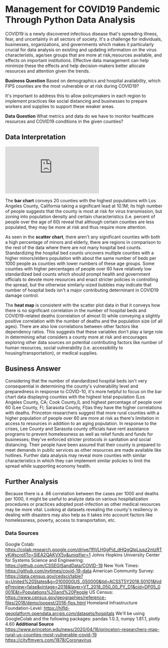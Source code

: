 # Management for COVID19 Pandemic Through Python Data Analysis
COVID19 is a newly discovered infectious disease that's spreading illness, fear, and uncertainty in all sectors of society. 
It's a challenge for individuals, businesses, organizations, and governments which makes it particularly crucial for data analysis on existing and updating information on the virus characteristis, age/sex groups that are more at risk,resources available, and effects on important institutions. 
Effective data management can help minimize these the effects and help decision-makers better allocate resources and attention given the trends. 

**Business Question**
Based on demographics and hospital availability, which FIPS counties are the most vulnerable or at risk during COVID19?

It's important to address this to allow policymakers in each region to implement practices like social distancing and businesses to prepare workers and supplies to support these weaker areas. 

**Data Question**
What metrics and data do we have to monitor healthcare resources and COVID19 conditions in the given counties?

## Data Interpretation
![](https://github.com/vtran24/Python_COVID19/blob/master/Bar_Tot_Pop.html)

The **bar chart** conveys 20 counties with the highest populations with Los Angeles County, California taking a significant lead at 10.1M; its high number of people suggests that the county is most at risk for virus transmission, but zoning into population density and certain characteristics (i.e. percent of people over the age of 60) reveal that although certain counties are less populated, they may be more at risk and thus require more attention. 


As seen in the **scatter chart**, there aren't any significant counties with both a high percentage of minors and elderly, there are regions in comparison to the rest of the data where there are not many hospital bed counts. Standardizing the hospital bed counts uncovers multiple counties with a higher minors/elders population with about the same number of beds per 1000 people as counties with lower numbers of these age groups. Some counties with higher percentages of people over 60 have relatively low standardized bed counts which should prompt health and government officials to devote more resources and enact stricter policies in controlling the spread, but the otherwise similarly-sized bubbles may indicate that number of hospital beds isn't a major contributing determinant in COVID19 damage control. 

The **heat map** is consistent with the scatter plot data in that it conveys how there is no significant correlation in the number of hospital beds and COVID19-related deaths (correlation of almost 0) while conveying a slightly positive correlation with the number of deaths and the population size (of all ages). There are also low correlations between other factors like dependency ratios. This suggests that these variables don't play a large role in determining what considers a county more at risk and encourages exploring other data sources on potential contributing factors like number of human resources, social vulnerability (i.e. accessibility to housing/transportation), or medical supplies. 

## Business Answer
Considering that the number of standardized hospital beds isn't very consequential in determining the county's vulnerability level and preparedness in response to COVID-10, it's more helpful to focus on the bar chart data displaying counties with the highest total population (Los Angeles County, CA; Cook County,IL and highest percentage of people over 60 (Lee County, Fl; Sarasota County, Fl)as they have the higher correlations with deaths. Princeton researchers suggest that more rural counties with a higher population of people over 60 are more at risk as there's limitation in access to resources in addition to an aging population. In response to the crises, Lee County and Sarasota county officials have rent assistance programs to prevent homelessness as well as relief funds and funds for businesses; they've enforced stricter protocols in sanitation and social distancing. Their people have been assured that their county is prepared to meet demands in public services as other resources are made available like hotlines. Further data analysis may reveal more counties with similar characteristics in which they can implement similar policies to limit the spread while supporting economy health. 

## Further Analysis
Because there is a .86 correlation between the cases per 1000 and deaths per 1000, it might be useful to analyze data on various hospitalization procedures or practices adopted post-infection as other medical resources may be more vital. Looking at datasets revealing the county's resiliency in dealing with disasters may also help as it takes into account factors like homelessness, poverty, access to transportation, etc. 

### Data Sources
Google Colab: https://colab.research.google.com/drive/1fIVLH0gPid_dHQgQIpLjusz2ntzRTyKi#scrollTo=SIEA2QAKVX5y&uniqifier=1
Johns Hopkins University Center for Systems Science and Engineering: https://github.com/CSSEGISandData/COVID-19
New York Times: https://github.com/nytimes/covid-19-data
American Community Survey: https://data.census.gov/cedsci/table?q=United%20States&g=0100000US,.050000&tid=ACSST5Y2018.S0101&hidePreview=false&vintage=2018&layer=VT_2018_050_00_PY_D1&cid=DP05_0001E&t=Populations%20and%20People
US Census: https://www.census.gov/geographies/reference-files/2018/demo/popest/2018-fips.html
Homeland Infrastructure Foundation-Level: https://hifld-geoplatform.opendata.arcgis.com/datasets/hospitals
We'll be using GoogleColab and the following packages: pandas 1.0.3, numpy 1.81.1, plotly 4.60
**Additional Source** https://www.princeton.edu/news/2020/04/16/princeton-researchers-map-rural-us-counties-most-vulnerable-covid-19
https://cityftmyers.com/1878/Coronavirus

